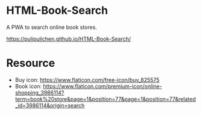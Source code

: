 # HTML-Book-Search
A PWA to search online book stores.

https://pulipulichen.github.io/HTML-Book-Search/

# Resource

- Buy icon: https://www.flaticon.com/free-icon/buy_825575
- Book icon: https://www.flaticon.com/premium-icon/online-shopping_3986114?term=book%20store&page=1&position=77&page=1&position=77&related_id=3986114&origin=search
